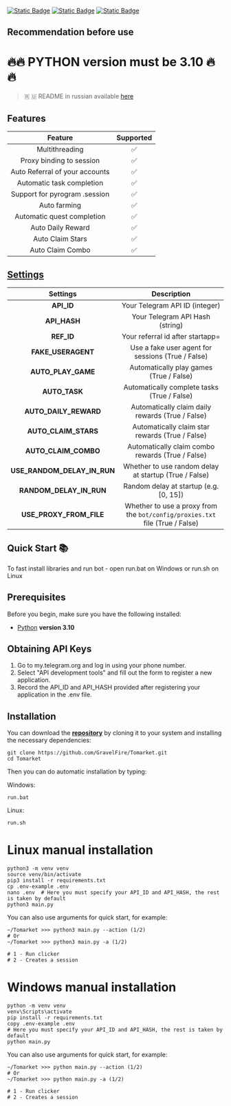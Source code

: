 [![Static Badge](https://img.shields.io/badge/Telegram-Channel-Link?style=for-the-badge&logo=Telegram&logoColor=white&logoSize=auto&color=blue)](https://t.me/hidden_coding)      [![Static Badge](https://img.shields.io/badge/Telegram-Chat-yes?style=for-the-badge&logo=Telegram&logoColor=white&logoSize=auto&color=blue)](https://t.me/hidden_codding_chat)      [![Static Badge](https://img.shields.io/badge/Telegram-Bot%20Link-Link?style=for-the-badge&logo=Telegram&logoColor=white&logoSize=auto&color=blue)](https://t.me/major/app?startapp=00005UEJ)

## Recommendation before use

# 🔥🔥 PYTHON version must be 3.10 🔥🔥

> 🇷 🇺 README in russian available [here](README-RU.md)

## Features

|                               Feature                                | Supported |
|:-------------------------------------------------------------------:|:---------:|
|                           Multithreading                            |     ✅     |
|                    Proxy binding to session                         |     ✅     |
|                 Auto Referral of your accounts                      |     ✅     |
|                    Automatic task completion                        |     ✅     |
|                  Support for pyrogram .session                      |     ✅     |
|                           Auto farming                              |     ✅     |
|                    Automatic quest completion                       |     ✅     |
|                      Auto Daily Reward                              |     ✅     |
|                       Auto Claim Stars                              |     ✅     |
|                       Auto Claim Combo                              |     ✅     |


## [Settings](https://github.com/GravelFire/Tomarket/blob/main/.env-example/)
|        Settings         |                                      Description                                       |
|:-----------------------:|:--------------------------------------------------------------------------------------:|
|  **API_ID**             |        Your Telegram API ID (integer)                                                  |
|  **API_HASH**           |        Your Telegram API Hash (string)                                                 |
|  **REF_ID**             |        Your referral id after startapp=                             |
|  **FAKE_USERAGENT**     |        Use a fake user agent for sessions (True / False)                               |
|  **AUTO_PLAY_GAME**     |        Automatically play games (True / False)                                         |
|  **AUTO_TASK**          |        Automatically complete tasks (True / False)                                     |
|  **AUTO_DAILY_REWARD**  |        Automatically claim daily rewards (True / False)                                |
|  **AUTO_CLAIM_STARS**  |        Automatically claim star rewards (True / False)                                 |
|  **AUTO_CLAIM_COMBO**   |        Automatically claim combo rewards (True / False)                                |
| **USE_RANDOM_DELAY_IN_RUN** | Whether to use random delay at startup (True / False)                              |
| **RANDOM_DELAY_IN_RUN** |        Random delay at startup (e.g. [0, 15])                                          |
| **USE_PROXY_FROM_FILE** |        Whether to use a proxy from the `bot/config/proxies.txt` file (True / False)    |

## Quick Start 📚

To fast install libraries and run bot - open run.bat on Windows or run.sh on Linux

## Prerequisites
Before you begin, make sure you have the following installed:
- [Python](https://www.python.org/downloads/) **version 3.10**

## Obtaining API Keys
1. Go to my.telegram.org and log in using your phone number.
2. Select "API development tools" and fill out the form to register a new application.
3. Record the API_ID and API_HASH provided after registering your application in the .env file.

## Installation
You can download the [**repository**](https://github.com/GravelFire/Tomarket) by cloning it to your system and installing the necessary dependencies:
```shell
git clone https://github.com/GravelFire/Tomarket.git
cd Tomarket
```

Then you can do automatic installation by typing:

Windows:
```shell
run.bat
```

Linux:
```shell
run.sh
```

# Linux manual installation
```shell
python3 -m venv venv
source venv/bin/activate
pip3 install -r requirements.txt
cp .env-example .env
nano .env  # Here you must specify your API_ID and API_HASH, the rest is taken by default
python3 main.py
```

You can also use arguments for quick start, for example:
```shell
~/Tomarket >>> python3 main.py --action (1/2)
# Or
~/Tomarket >>> python3 main.py -a (1/2)

# 1 - Run clicker
# 2 - Creates a session
```

# Windows manual installation
```shell
python -m venv venv
venv\Scripts\activate
pip install -r requirements.txt
copy .env-example .env
# Here you must specify your API_ID and API_HASH, the rest is taken by default
python main.py
```

You can also use arguments for quick start, for example:
```shell
~/Tomarket >>> python main.py --action (1/2)
# Or
~/Tomarket >>> python main.py -a (1/2)

# 1 - Run clicker
# 2 - Creates a session
```
